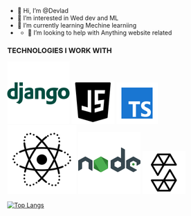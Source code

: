 - 👋 Hi, I’m @Devlad
- 👀 I’m interested in Wed dev and ML
- 🌱 I’m currently learning Mechine learniing
- - 🤔 I’m looking to help with Anything website related
 
 ### TECHNOLOGIES I WORK WITH
 ![django](https://github.com/devla-d/devla-d/blob/main/images/icons8-django-144.png)
 ![Javascript 🚀](https://github.com/devla-d/devla-d/blob/main/images/icons8-javascript-logo.png)
 ![Typescript 🚀](https://github.com/devla-d/devla-d/blob/main/images/typescript.png)
 ![React.js 🚀](https://github.com/devla-d/devla-d/blob/main/images/react.png)
 ![Node.js](https://github.com/devla-d/devla-d/blob/main/images/nodejs.png)
![ Solidity 🥇](https://github.com/devla-d/devla-d/blob/main/images/solidity.png)


[![Top Langs](https://github-readme-stats.vercel.app/api/top-langs/?username=devl-ad&layout=compact&langs_count=12)](https://github.com/alabo-excel/github-readme-stats)
